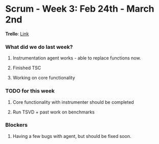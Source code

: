 # Scrum - Week 3: Feb 24th - March 2nd

**Trello**: [Link](https://trello.com/b/UcUVXC8C/ecs251-synapse)

### What did we do last week?

1. Instrumentation agent works - able to replace functions now.

2. Finished TSC

3. Working on core functionality

### TODO for this week

1. Core functionality with instrumenter should be completed

2. Run TSVD + past work on benchmarks

### Blockers

1. Having a few bugs with agent, but should be fixed soon.
